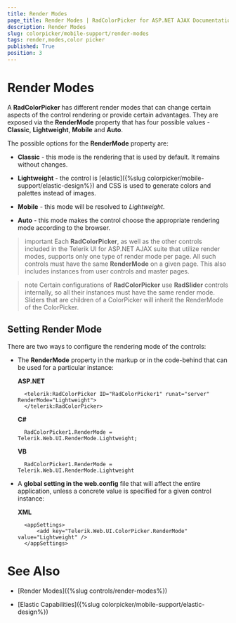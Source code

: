 ```yaml
---
title: Render Modes
page_title: Render Modes | RadColorPicker for ASP.NET AJAX Documentation
description: Render Modes
slug: colorpicker/mobile-support/render-modes
tags: render,modes,color picker
published: True
position: 3
---
```


# Render Modes



A **RadColorPicker** has different render modes that can change certain aspects of the control rendering or provide certain advantages.	They are exposed via the **RenderMode** property that has four possible values - **Classic**, **Lightweight**, **Mobile** and **Auto**.


The possible options for the **RenderMode** property are:

* **Classic** - this mode is the rendering that is used by default. It remains without changes.

* **Lightweight** - the control is [elastic]({%slug colorpicker/mobile-support/elastic-design%}) and CSS is used to generate colors and palettes instead of images.

* **Mobile** - this mode will be resolved to *Lightweight*.

* **Auto** - this mode makes the control choose the appropriate rendering mode according to the browser.


>important  Each **RadColorPicker**, as well as the other controls included in the Telerik UI for ASP.NET AJAX suite that utilize render modes, supports only one type of render mode per page. All such controls must have the same **RenderMode** on a given page. This also includes instances from user controls and master pages.

>note Certain configurations of **RadColorPicker** use **RadSlider** controls internally, so all their instances must have the same render mode. Sliders that are children of a ColorPicker will inherit the RenderMode of the ColorPicker.


## Setting Render Mode

There are two ways to configure the rendering mode of the controls:

* The **RenderMode** property in the markup or in the code-behind that can be used for a particular instance:

	__ASP.NET__

		<telerik:RadColorPicker ID="RadColorPicker1" runat="server" RenderMode="Lightweight">
		</telerik:RadColorPicker>


	__C#__

		RadColorPicker1.RenderMode = Telerik.Web.UI.RenderMode.Lightweight;

	__VB__

		RadColorPicker1.RenderMode = Telerik.Web.UI.RenderMode.Lightweight



* A **global setting in the web.config** file that will affect the entire application, unless a concrete value is specified for a given control instance:

	__XML__

		<appSettings>
			<add key="Telerik.Web.UI.ColorPicker.RenderMode" value="Lightweight" />
		</appSettings>

	




# See Also

* [Render Modes]({%slug controls/render-modes%})

* [Elastic Capabilities]({%slug colorpicker/mobile-support/elastic-design%})


